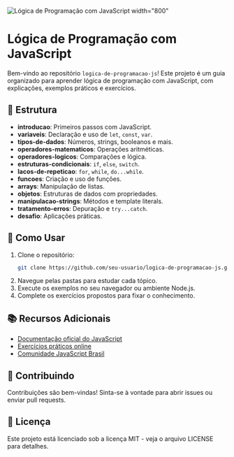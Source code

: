 ![Lógica de Programação com JavaScript width="800"](https://i.imgur.com/toT9iDi.png)

# Lógica de Programação com JavaScript

Bem-vindo ao repositório `logica-de-programacao-js`! Este projeto é um guia organizado para aprender lógica de programação com JavaScript, com explicações, exemplos práticos e exercícios.

## 📁 Estrutura

- **introducao**: Primeiros passos com JavaScript.
- **variaveis**: Declaração e uso de `let`, `const`, `var`.
- **tipos-de-dados**: Números, strings, booleanos e mais.
- **operadores-matematicos**: Operações aritméticas.
- **operadores-logicos**: Comparações e lógica.
- **estruturas-condicionais**: `if`, `else`, `switch`.
- **lacos-de-repeticao**: `for`, `while`, `do...while`.
- **funcoes**: Criação e uso de funções.
- **arrays**: Manipulação de listas.
- **objetos**: Estruturas de dados com propriedades.
- **manipulacao-strings**: Métodos e template literals.
- **tratamento-erros**: Depuração e `try...catch`.
- **desafio**: Aplicações práticas.

## 🚀 Como Usar

1. Clone o repositório:
   ```bash
   git clone https://github.com/seu-usuario/logica-de-programacao-js.git
   ```
2. Navegue pelas pastas para estudar cada tópico.
3. Execute os exemplos no seu navegador ou ambiente Node.js.
4. Complete os exercícios propostos para fixar o conhecimento.

## 📚 Recursos Adicionais

- [Documentação oficial do JavaScript](https://developer.mozilla.org/pt-BR/docs/Web/JavaScript)
- [Exercícios práticos online](https://www.w3schools.com/js/default.asp)
- [Comunidade JavaScript Brasil](https://github.com/brazil-js)

## 🤝 Contribuindo

Contribuições são bem-vindas! Sinta-se à vontade para abrir issues ou enviar pull requests.

## 📄 Licença

Este projeto está licenciado sob a licença MIT - veja o arquivo LICENSE para detalhes.
